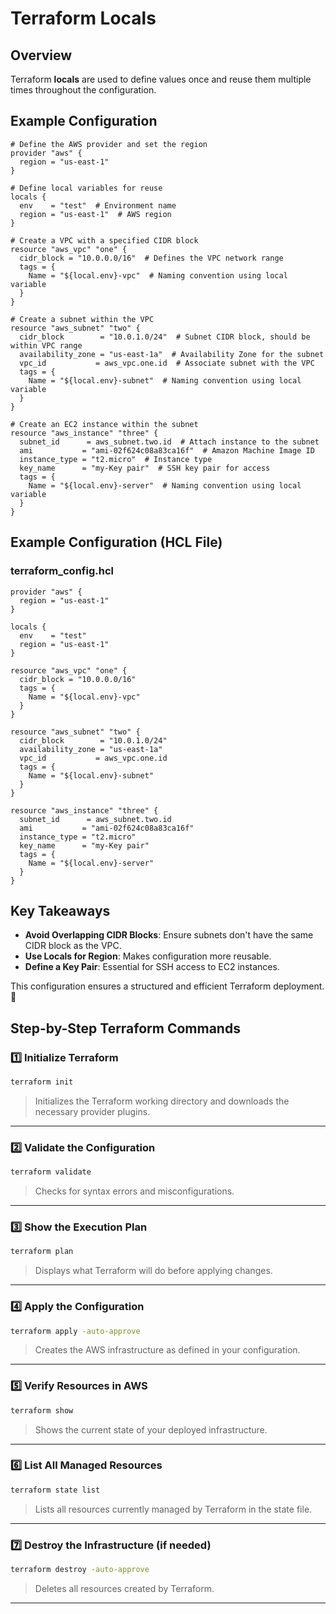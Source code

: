 # Terraform Locals

## Overview
Terraform **locals** are used to define values once and reuse them multiple times throughout the configuration.

## Example Configuration
```hcl
# Define the AWS provider and set the region
provider "aws" {
  region = "us-east-1"
}

# Define local variables for reuse
locals {
  env    = "test"  # Environment name
  region = "us-east-1"  # AWS region
}

# Create a VPC with a specified CIDR block
resource "aws_vpc" "one" {
  cidr_block = "10.0.0.0/16"  # Defines the VPC network range
  tags = {
    Name = "${local.env}-vpc"  # Naming convention using local variable
  }
}

# Create a subnet within the VPC
resource "aws_subnet" "two" {
  cidr_block        = "10.0.1.0/24"  # Subnet CIDR block, should be within VPC range
  availability_zone = "us-east-1a"  # Availability Zone for the subnet
  vpc_id           = aws_vpc.one.id  # Associate subnet with the VPC
  tags = {
    Name = "${local.env}-subnet"  # Naming convention using local variable
  }
}

# Create an EC2 instance within the subnet
resource "aws_instance" "three" {
  subnet_id      = aws_subnet.two.id  # Attach instance to the subnet
  ami           = "ami-02f624c08a83ca16f"  # Amazon Machine Image ID
  instance_type = "t2.micro"  # Instance type
  key_name      = "my-Key pair"  # SSH key pair for access
  tags = {
    Name = "${local.env}-server"  # Naming convention using local variable
  }
}
```
## Example Configuration (HCL File)

### **terraform\_config.hcl**

```hcl
provider "aws" {
  region = "us-east-1"
}

locals {
  env    = "test"
  region = "us-east-1"
}

resource "aws_vpc" "one" {
  cidr_block = "10.0.0.0/16"
  tags = {
    Name = "${local.env}-vpc"
  }
}

resource "aws_subnet" "two" {
  cidr_block        = "10.0.1.0/24"
  availability_zone = "us-east-1a"
  vpc_id           = aws_vpc.one.id
  tags = {
    Name = "${local.env}-subnet"
  }
}

resource "aws_instance" "three" {
  subnet_id      = aws_subnet.two.id
  ami           = "ami-02f624c08a83ca16f"
  instance_type = "t2.micro"
  key_name      = "my-Key pair"
  tags = {
    Name = "${local.env}-server"
  }
}
```


## Key Takeaways
- **Avoid Overlapping CIDR Blocks**: Ensure subnets don't have the same CIDR block as the VPC.
- **Use Locals for Region**: Makes configuration more reusable.
- **Define a Key Pair**: Essential for SSH access to EC2 instances.

This configuration ensures a structured and efficient Terraform deployment. 🚀

## Step-by-Step Terraform Commands

### **1️⃣ Initialize Terraform**
```sh
terraform init
```
> Initializes the Terraform working directory and downloads the necessary provider plugins.

---

### **2️⃣ Validate the Configuration**
```sh
terraform validate
```
> Checks for syntax errors and misconfigurations.

---

### **3️⃣ Show the Execution Plan**
```sh
terraform plan
```
> Displays what Terraform will do before applying changes.

---

### **4️⃣ Apply the Configuration**
```sh
terraform apply -auto-approve
```
> Creates the AWS infrastructure as defined in your configuration.

---

### **5️⃣ Verify Resources in AWS**
```sh
terraform show
```
> Shows the current state of your deployed infrastructure.

---

### **6️⃣ List All Managed Resources**
```sh
terraform state list
```
> Lists all resources currently managed by Terraform in the state file.

---

### **7️⃣ Destroy the Infrastructure (if needed)**
```sh
terraform destroy -auto-approve
```
> Deletes all resources created by Terraform.

---
